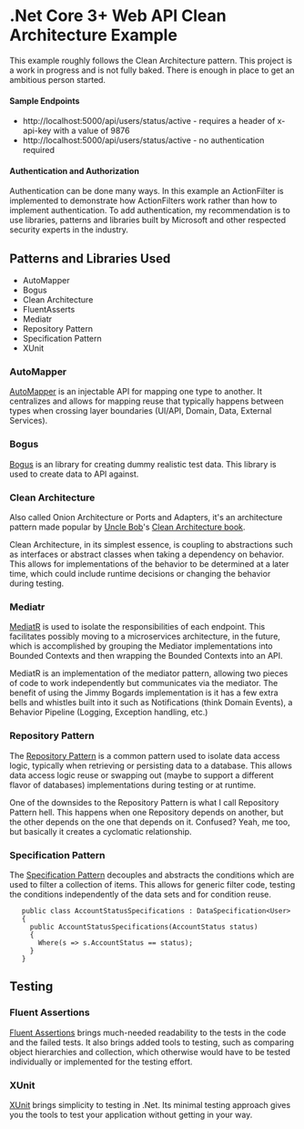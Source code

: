 ﻿# .Net Core 3+ Web API Clean Architecture Example

This example roughly follows the Clean Architecture pattern. This project is a work in progress and is not fully baked. There is enough in place to get an ambitious person started.



#### Sample Endpoints 

- http://localhost:5000/api/users/status/active - requires a header of x-api-key with a value of 9876
- http://localhost:5000/api/users/status/active - no authentication required



#### Authentication and Authorization

Authentication can be done many ways. In this example an ActionFilter is implemented to demonstrate how ActionFilters work rather than how to implement authentication.  To add authentication, my recommendation is to use libraries, patterns and libraries built by Microsoft and other respected security experts in the industry.



 ## Patterns and Libraries Used

 - AutoMapper
 - Bogus
 - Clean Architecture
 - FluentAsserts
 - Mediatr
 - Repository Pattern
 - Specification Pattern
 - XUnit

 ### AutoMapper

 [AutoMapper](https://automapper.org/) is an injectable API for mapping one type to another. It centralizes and allows for mapping reuse that typically happens between types when crossing layer boundaries (UI/API, Domain, Data, External Services).



### Bogus

[Bogus](https://github.com/bchavez/Bogus) is an library for creating dummy realistic test data. This library is used to create data to API against.

 ### Clean Architecture

 Also called Onion Architecture or Ports and Adapters, it's an architecture pattern made popular by [Uncle Bob](http://cleancoder.com)'s [Clean Architecture book](https://www.amazon.com/dp/0134494164).

 Clean Architecture, in its simplest essence, is coupling to abstractions such as interfaces or abstract classes when taking a dependency on behavior. This allows for implementations of the behavior to be determined at a later time, which could include runtime decisions or changing the behavior during testing.

 ### Mediatr

 [MediatR](https://github.com/jbogard/MediatR) is used to isolate the responsibilities of each endpoint. This facilitates possibly moving to a microservices architecture, in the future, which is accomplished by grouping the Mediator implementations into Bounded Contexts and then wrapping the Bounded Contexts into an API.

 MediatR is an implementation of the mediator pattern, allowing two pieces of code to work independently but communicates via the mediator. The benefit of using the Jimmy Bogards implementation is it has a few extra bells and whistles built into it such as Notifications (think Domain Events), a Behavior Pipeline (Logging, Exception handling, etc.)


 ### Repository Pattern
 The [Repository Pattern](https://deviq.com/repository-pattern/) is a common pattern used to isolate data access logic, typically when retrieving or persisting data to a database. This allows data access logic reuse or swapping out (maybe to support a different flavor of databases) implementations during testing or at runtime.

 One of the downsides to the Repository Pattern is what I call Repository Pattern hell. This happens when one Repository depends on another, but the other depends on the one that depends on it. Confused? Yeah, me too, but basically it creates a cyclomatic relationship.

 ### Specification Pattern

 The [Specification Pattern](https://deviq.com/specification-pattern/) decouples and abstracts the conditions which are used to filter a collection of items. This allows for generic filter code, testing the conditions independently of the data sets and for condition reuse.

```
   public class AccountStatusSpecifications : DataSpecification<User>
   {
     public AccountStatusSpecifications(AccountStatus status)
     {
       Where(s => s.AccountStatus == status);
     }
   }
```

 

 ## Testing

 ### Fluent Assertions

 [Fluent Assertions](https://fluentassertions.com/) brings much-needed readability to the tests in the code and the failed tests. It also brings added tools to testing, such as comparing object hierarchies and collection, which otherwise would have to be tested individually or implemented for the testing effort.



 ### XUnit

 [XUnit](https://xunit.net/) brings simplicity to testing in .Net. Its minimal testing approach gives you the tools to test your application without getting in your way.
